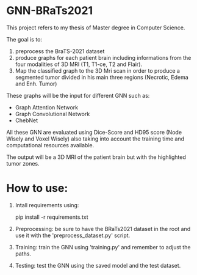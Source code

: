 # GNN-BRaTs2021

This project refers to my thesis of Master degree in Computer Science.

The goal is to:

1. preprocess the BraTS-2021 dataset
2. produce graphs for each patient brain including informations from the four modalities of 3D MRI (T1, T1-ce, T2 and Flair). 
3. Map the classified graph to the 3D Mri scan in order to produce a segmented tumor divided in his main three regions (Necrotic, Edema and Enh. Tumor)


These graphs will be the input for different GNN such as:

- Graph Attention Network
- Graph Convolutional Network
- ChebNet

All these GNN are evaluated using Dice-Score and HD95 score (Node Wisely and Voxel Wisely) also taking into account the training time and computational resources available.

The output will be a 3D MRI of the patient brain but with the highlighted tumor zones.


# How to use:

1. Intall requirements using:

    pip install -r requirements.txt

2. Preprocessing: be sure to have the BRaTs2021 dataset in the root and use it with the 'preprocess_dataset.py' script.
3. Training: train the GNN using 'training.py' and remember to adjust the paths.
4. Testing: test the GNN using the saved model and the test dataset.
